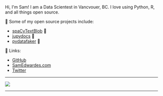 Hi, I'm Sam! I am a Data Scientest in Vancvouer, BC. I love using Python, R, and all things open source.

🌱  Some of my open source projects include:

- [spaCyTextBlob](https://github.com/SamEdwardes/spaCyTextBlob) 🐍
- [jupydocs](https://github.com/SamEdwardes/jupydocs) 🐍
- [pydatafaker](https://github.com/SamEdwardes/pydatafaker) 🐍

💬  Links:

- [GitHub](https://github.com/SamEdwardes)
- [SamEdwardes.com](https://samedwardes.com/)
- [Twitter](https://twitter.com/TheReaLSamlam)

<hr>

<p align="left">
  <img src="https://github-readme-stats.vercel.app/api?username=samedwardes&show_icons=true"/>
</p>

<hr>

<!--
**SamEdwardes/SamEdwardes** is a ✨ _special_ ✨ repository because its `README.md` (this file) appears on your GitHub profile.

Here are some ideas to get you started:

- 🔭 I’m currently working on ...
- 🌱 I’m currently learning ...
- 👯 I’m looking to collaborate on ...
- 🤔 I’m looking for help with ...
- 💬 Ask me about ...
- 📫 How to reach me: ...
- 😄 Pronouns: ...
- ⚡ Fun fact: ...
-->
